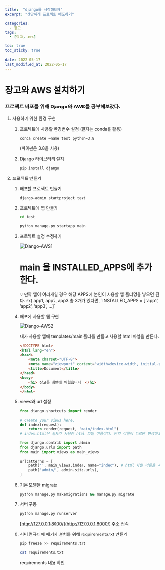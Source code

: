 ```yaml
---
title:  "django를 시작해보자"
excerpt: "간단하게 프로젝트 배포하기"

categories:
  - 장고
tags:
  - [장고, aws]

toc: true
toc_sticky: true
 
date: 2022-05-17
last_modified_at: 2022-05-17
---
```


# 장고와 AWS 설치하기

### 프로젝트 배포를 위해 Django와 AWS를 공부해보았다.

1. 사용하기 위한 환경 구현
    1. 프로젝트에 사용할 환경변수 설정 (필자는 conda를 활용)
        ```bash
        conda create —name test python=3.8
        ```
         (파이썬은 3.8을 사용)
        
    2. Django 라이브러리 설치
        
        ```bash
        pip install django
        ```
        
2. 프로젝트 만들기
    1. 배포할 프로젝트 만들기
        
        ```bash
        django-admin startproject test
        ```
        
    2. 프로젝트에 앱 만들기
        
        ```bash
        cd test
        ```
        
        ```bash
        python manage.py startapp main
        ```
        
    3. 프로젝트 설정 수정하기
        
        ![Django-AWS1](https://user-images.githubusercontent.com/75519839/168793812-97023850-ee97-40cf-a7e9-ee9df7cff6ba.png)
        
        # main 을 INSTALLED_APPS에 추가한다.
        
        <aside>
        💡 만약 앱이 여러개일 경우 해당 APPS에 본인이 사용할 앱 폴더명을 넣으면 된다.
        ex) app1, app2, app3 총 3개가 있다면,
        `INSTALLED_APPS = [
        ’app1’,
        ’app2’,
        ’app3’,
        ...]`
        
        </aside>
        
    4. 배포에 사용할 웹 구현
        
        ![Django-AWS2](https://user-images.githubusercontent.com/75519839/168793856-e0047e72-f84a-4d01-a633-574dfef1130f.png)
        
        내가 사용할 앱에 templates/main 폴더를 만들고 사용할 html 파일을 만든다.
        
        ```html
        <!DOCTYPE html>
        <html lang="en">
        <head>
            <meta charset="UTF-8">
            <meta name="viewport" content="width=device-width, initial-scale=1.0">
            <title>Document</title>
        </head>
        <body>
            <h1> 장고를 화면에 띄웠습니다! </h1>
        </body>
        </html>
        ```
        
    5. views와 url 설정
        
        ```python
        from django.shortcuts import render
         
        # Create your views here.
        def index(request):
            return render(request, "main/index.html")
        # index.html은 필자가 사용한 html 파일 이름이다. 만약 이름이 다르면 변경하고 폴더주소도 다를경우 변경
        ```
        
        ```python
        from django.contrib import admin
        from django.urls import path
        from main import views as main_views
         
        urlpatterns = [
            path('', main_views.index, name="index"), # html 파일 이름을 사용한다
            path('admin/', admin.site.urls),
        ]
        ```
        
    6. 기본 모델들 migrate
        
        ```bash
        python manage.py makemigrations && manage.py migrate
        ```
        
    7. 서버 구동
        
        ```bash
        python manage.py runserver
        ```
        
        [http://127.0.0.1:8000/](http://127.0.0.1:8000/) 주소 접속
        
    8. 서버 컴퓨터에 패키지 설치를 위해 requirements.txt 만들기
        
        ```bash
        pip freeze >> requirements.txt
        ```
        
        ```bash
        cat requirements.txt
        ```
        requirements 내용 확인